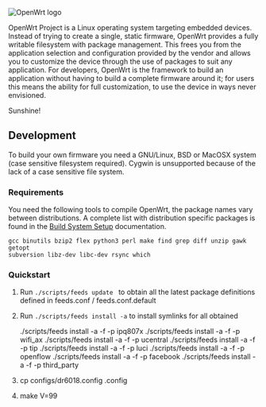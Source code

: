 ![OpenWrt logo](include/logo.png)

OpenWrt Project is a Linux operating system targeting embedded devices. Instead
of trying to create a single, static firmware, OpenWrt provides a fully
writable filesystem with package management. This frees you from the
application selection and configuration provided by the vendor and allows you
to customize the device through the use of packages to suit any application.
For developers, OpenWrt is the framework to build an application without having
to build a complete firmware around it; for users this means the ability for
full customization, to use the device in ways never envisioned.

Sunshine!

## Development

To build your own firmware you need a GNU/Linux, BSD or MacOSX system (case
sensitive filesystem required). Cygwin is unsupported because of the lack of a
case sensitive file system.

### Requirements

You need the following tools to compile OpenWrt, the package names vary between
distributions. A complete list with distribution specific packages is found in
the [Build System Setup](https://openwrt.org/docs/guide-developer/build-system/install-buildsystem)
documentation.

```
gcc binutils bzip2 flex python3 perl make find grep diff unzip gawk getopt
subversion libz-dev libc-dev rsync which
```

### Quickstart

1. Run `./scripts/feeds update ` to obtain all the latest package definitions
   defined in feeds.conf / feeds.conf.default

2. Run `./scripts/feeds install -a` to install symlinks for all obtained

	./scripts/feeds install -a -f -p ipq807x
	./scripts/feeds install -a -f -p wifi_ax
	./scripts/feeds install -a -f -p ucentral
	./scripts/feeds install -a -f -p tip
	./scripts/feeds install -a -f -p luci
	./scripts/feeds install -a -f -p openflow
	./scripts/feeds install -a -f -p facebook
	./scripts/feeds install -a -f -p third_party
3. cp configs/dr6018.config .config

4. make V=99

   

